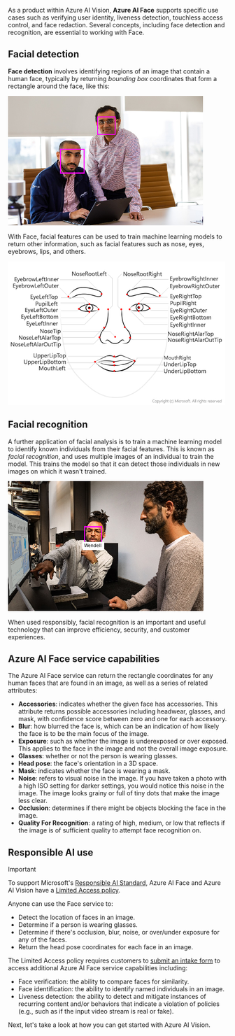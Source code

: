 As a product within Azure AI Vision, **Azure AI Face** supports specific use cases such as verifying user identity, liveness detection, touchless access control, and face redaction. Several concepts, including face detection and recognition, are essential to working with Face.

## Facial detection

**Face detection** involves identifying regions of an image that contain a human face, typically by returning *bounding box* coordinates that form a rectangle around the face, like this:

![Photograph of two faces highlighted in rectangles.](../media/face-detection-1.png)

With Face, facial features can be used to train machine learning models to return other information, such as facial features such as nose, eyes, eyebrows, lips, and others.

![Screenshot of facial landmarks image showing data around face characteristics.](../media/landmarks-2.png)
 
## Facial recognition

A further application of facial analysis is to train a machine learning model to identify known individuals from their facial features. This is known as *facial recognition*, and uses multiple images of an individual to train the model. This trains the model so that it can detect those individuals in new images on which it wasn't trained.

![Photograph of a person identified as "Wendell".](../media/facial-recognition-1.png)

When used responsibly, facial recognition is an important and useful technology that can improve efficiency, security, and customer experiences. 

## Azure AI Face service capabilities

The Azure AI Face service can return the rectangle coordinates for any human faces that are found in an image, as well as a series of related attributes: 

- **Accessories**: indicates whether the given face has accessories. This attribute returns possible accessories including headwear, glasses, and mask, with confidence score between zero and one for each accessory.
- **Blur**: how blurred the face is, which can be an indication of how likely the face is to be the main focus of the image.
- **Exposure**: such as whether the image is underexposed or over exposed. This applies to the face in the image and not the overall image exposure.
- **Glasses**: whether or not the person is wearing glasses.
- **Head pose**: the face's orientation in a 3D space.
- **Mask**: indicates whether the face is wearing a mask.
- **Noise**: refers to visual noise in the image. If you have taken a photo with a high ISO setting for darker settings, you would notice this noise in the image. The image looks grainy or full of tiny dots that make the image less clear.
- **Occlusion**: determines if there might be objects blocking the face in the image.
- **Quality For Recognition**: a rating of high, medium, or low that reflects if the image is of sufficient quality to attempt face recognition on. 

## Responsible AI use 

>[!IMPORTANT]
>To support Microsoft's [Responsible AI Standard](https://blogs.microsoft.com/on-the-issues/2022/06/21/microsofts-framework-for-building-ai-systems-responsibly/), Azure AI Face and Azure AI Vision have a [Limited Access policy](https://aka.ms/AAh91ff).

Anyone can use the Face service to:
* Detect the location of faces in an image.
* Determine if a person is wearing glasses.
* Determine if there's occlusion, blur, noise, or over/under exposure for any of the faces.
* Return the head pose coordinates for each face in an image.

The Limited Access policy requires customers to [submit an intake form](https://aka.ms/facerecognition) to access additional Azure AI Face service capabilities including:
* Face verification: the ability to compare faces for similarity.
* Face identification: the ability to identify named individuals in an image. 
* Liveness detection: the ability to detect and mitigate instances of recurring content and/or behaviors that indicate a violation of policies (e.g., such as if the input video stream is real or fake).

Next, let's take a look at how you can get started with Azure AI Vision.